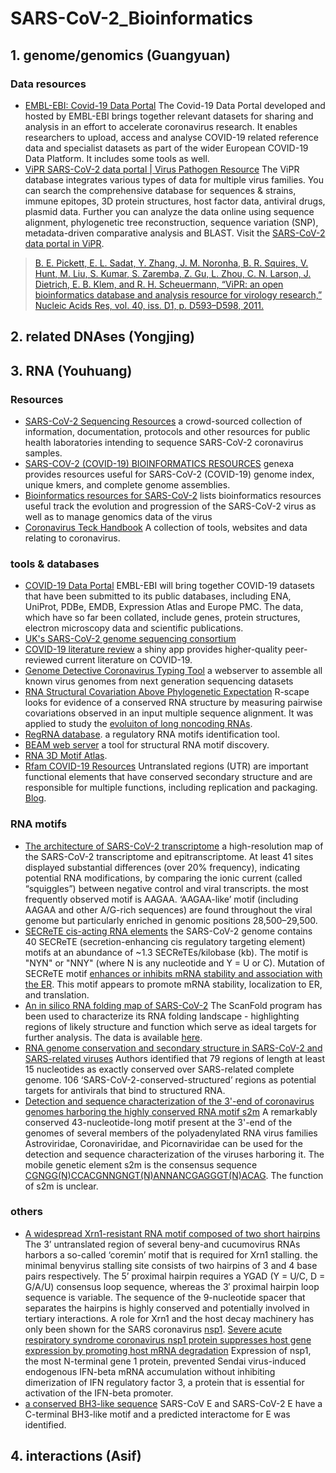 # SARS-CoV-2_Bioinformatics


## 1. genome/genomics (Guangyuan)
### Data resources
- [EMBL-EBI: Covid-19 Data Portal](https://www.covid19dataportal.org/) The Covid-19 Data Portal developed and hosted by EMBL-EBI brings together relevant datasets for sharing and analysis in an effort to accelerate coronavirus research. It enables researchers to upload, access and analyse COVID-19 related reference data and specialist datasets as part of the wider European COVID-19 Data Platform. It includes some tools as well.
- [ViPR SARS-CoV-2 data portal | Virus Pathogen Resource](https://www.viprbrc.org/) The ViPR database integrates various types of data for multiple virus families. You can search the comprehensive database for sequences & strains, immune epitopes, 3D protein structures, host factor data, antiviral drugs, plasmid data. Further you can analyze the data online using sequence alignment, phylogenetic tree reconstruction, sequence variation (SNP), metadata-driven comparative analysis and BLAST. Visit the [SARS-CoV-2 data portal in ViPR](https://www.viprbrc.org/brc/home.spg?decorator=corona_ncov).
> [B. E. Pickett, E. L. Sadat, Y. Zhang, J. M. Noronha, B. R. Squires, V. Hunt, M. Liu, S. Kumar, S. Zaremba, Z. Gu, L. Zhou, C. N. Larson, J. Dietrich, E. B. Klem, and R. H. Scheuermann, “ViPR: an open bioinformatics database and analysis resource for virology research,” Nucleic Acids Res, vol. 40, iss. D1, p. D593–D598, 2011.](http://dx.doi.org/10.1093/nar/gkr859)


## 2. related DNAses (Yongjing)

## 3. RNA (Youhuang)
### Resources
- [SARS-CoV-2 Sequencing Resources](https://github.com/CDCgov/SARS-CoV-2_Sequencing) a crowd-sourced collection of information, documentation, protocols and other resources for public health laboratories intending to sequence SARS-CoV-2 coronavirus samples.
- [SARS-COV-2 (COVID-19) BIOINFORMATICS RESOURCES](https://genexa.ch/sars2-bioinformatics-resources/) genexa provides resources useful for SARS-CoV-2 (COVID-19) genome index, unique kmers, and  complete genome assemblies.
- [Bioinformatics resources for SARS-CoV-2](http://www.clinbioinfosspa.es/CovidResources) lists bioinformatics resources useful track the evolution and progression of the SARS-CoV-2 virus as well as to manage genomics data of the virus
- [Coronavirus Teck Handbook](https://coronavirustechhandbook.com/) A collection of tools, websites and data relating to coronavirus.
### tools & databases
- [COVID-19 Data Portal](https://www.covid19dataportal.org/) EMBL-EBI will bring together COVID-19 datasets that have been submitted to its public databases, including ENA, UniProt, PDBe, EMDB, Expression Atlas and Europe PMC. The data, which have so far been collated, include genes, protein structures, electron microscopy data and scientific publications.
- [UK's SARS-CoV-2 genome sequencing consortium](https://www.cogconsortium.uk/data/)
- [COVID-19 literature review](https://covidreview.ca/) a shiny app provides higher-quality peer-reviewed current literature on COVID-19.
- [Genome Detective Coronavirus Typing Tool](https://www.genomedetective.com/app/typingtool/cov) a webserver to assemble all known virus genomes from next generation sequencing datasets
- [RNA Structural Covariation Above Phylogenetic Expectation](http://eddylab.org/R-scape/) R-scape looks for evidence of a conserved RNA structure by measuring pairwise covariations observed in an input multiple sequence alignment. It was applied to study the [evoluiton of long noncoding RNAs](https://www.nature.com/nmeth/journal/v14/n1/full/nmeth.4066.html).
- [RegRNA database](http://regrna2.mbc.nctu.edu.tw/). a regulatory RNA motifs identification tool.
- [BEAM web server](https://academic.oup.com/bioinformatics/article/34/6/1058/4583631)  a tool for structural RNA motif discovery.
- [RNA 3D Motif Atlas](http://rna.bgsu.edu/rna3dhub/motifs).
- [Rfam COVID-19 Resources](https://rfam.org/covid-19) Untranslated regions (UTR) are important functional elements that have conserved secondary structure and are responsible for multiple functions, including replication and packaging. [Blog](https://xfam.wordpress.com/tag/rfam/).
### RNA motifs
- [The architecture of SARS-CoV-2 transcriptome](https://www.cell.com/pb-assets/products/coronavirus/CELL_CELL-D-20-00765.pdf) a high-resolution map of the SARS-CoV-2 transcriptome and epitranscriptome.
At least 41 sites displayed substantial differences (over 20% frequency), indicating potential RNA modifications, by comparing the ionic current (called “squiggles”) between negative control and viral transcripts.  the most frequently observed motif is AAGAA. ‘AAGAA-like’ motif (including AAGAA and other A/G-rich sequences) are found throughout the viral genome but particularly enriched in genomic positions 28,500–29,500.
- [SECReTE cis-acting RNA elements](https://doi.org/10.1101/2020.04.20.050088) the SARS-CoV-2 genome contains 40 SECReTE (secretion-enhancing cis regulatory targeting element) motifs at an abundance of ~1.3 SECReTEs/kilobase (kb). The motif is "NYN" or "NNY" (where N is any nucleotide and Y = U or C). Mutation of SECReTE motif [enhances or inhibits mRNA stability and association with the ER](https://journals.plos.org/plosgenetics/article?id=10.1371/journal.pgen.1008248). This motif appears to promote mRNA stability, localization to ER, and translation.
- [ An in silico RNA folding map of SARS-CoV-2](https://doi.org/10.1101/2020.04.17.045161) The ScanFold program has been used to characterize its RNA folding landscape - highlighting regions of likely structure and function which serve as ideal targets for further analysis. The data is available [here](https://doi.org/10.1101/2020.04.17.045161).
- [RNA genome conservation and secondary structure in SARS-CoV-2 and SARS-related viruses](https://doi.org/10.1101/2020.03.27.012906)  Authors identified that 79 regions of length at least 15 nucleotides as exactly conserved over SARS-related complete genome. 106 ‘SARS-CoV-2-conserved-structured’ regions as potential targets for antivirals that bind to structured RNA.
- [Detection and sequence characterization of the 3'-end of coronavirus genomes harboring the highly conserved RNA motif s2m](https://eurekamag.com/research/052/515/052515898.php) A remarkably conserved 43-nucleotide-long motif present at the 3'-end of the genomes of several members of the polyadenylated RNA virus families Astroviridae, Coronaviridae, and Picornaviridae can be used for the detection and sequence characterization of the viruses harboring it. The mobile genetic element s2m is the consensus sequence [CGNGG(N)CCACGNNGNGT(N)ANNANCGAGGGT(N)ACAG](https://www.mdpi.com/2079-9721/4/3/27/htm). The function of s2m is unclear.
### others
- [A widespread Xrn1-resistant RNA motif composed of two short hairpins](https://doi.org/10.1101/522318) The 3’ untranslated region of several beny-and cucumovirus RNAs harbors a so-called ‘coremin’ motif that is required for Xrn1 stalling. the minimal benyvirus stalling site consists of two hairpins of 3 and 4 base pairs respectively. The 5’ proximal hairpin requires a YGAD (Y = U/C, D = G/A/U) consensus loop sequence, whereas the 3′ proximal hairpin loop sequence is variable. The sequence of the 9-nucleotide spacer that separates the hairpins is highly conserved and potentially involved in tertiary interactions. A role for Xrn1 and the host decay machinery has only been shown for the SARS coronavirus [nsp1](https://jvi.asm.org/content/jvi/86/17/9527.full.pdf). [Severe acute respiratory syndrome coronavirus nsp1 protein suppresses host gene expression by promoting host mRNA degradation](https://doi.org/10.1073/pnas.0603144103) Expression of nsp1, the most N-terminal gene 1 protein, prevented Sendai virus-induced endogenous IFN-beta mRNA accumulation without inhibiting dimerization of IFN regulatory factor 3, a protein that is essential for activation of the IFN-beta promoter.
- [a conserved BH3-like sequence](https://doi.org/10.1101/2020.04.09.033522) SARS-CoV E and SARS-CoV-2 E have a C-terminal BH3-like motif and a predicted interactome for E was identified.
## 4. interactions (Asif)

